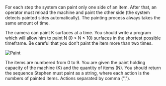 For each step the system can paint only one side of an item.
After that, an operator must reload the machine and paint the other side
(the system detects painted sides automatically).
The painting process always takes the same amount of time.

The camera can paint K surfaces at a time.
You should write a program
which will allow him to paint N (0 < N ≤ 10) surfaces in the shortest possible timeframe.
Be careful that you don't paint the item more than two times.


![Paint](system.png)

The items are numbered from 0 to 9.
You are given the paint holding capacity of the machine (K) and the quantity of items (N).
You should return the sequence Stephen must paint as a string,
where each action is the numbers of painted items. Actions separated by comma (",").
